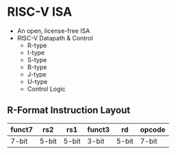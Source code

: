 # RISC-V ISA
- An open, license-free ISA
- RISC-V Datapath & Control
	- R-type
	- I-type
	- S-type
	- B-type
	- J-type
	- U-type
	- Control Logic

## R-Format Instruction Layout

| funct7 | rs2   | rs1   | funct3 | rd    | opcode |
| ------ | ----- | ----- | ------ | ----- | ------ |
| 7-bit  | 5-bit | 5-bit | 3-bit  | 5-bit | 7-bit  |



